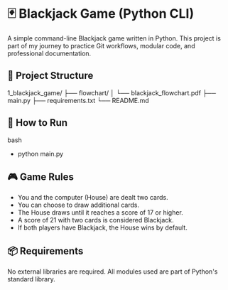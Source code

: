 # 🃏 Blackjack Game (Python CLI)

A simple command-line Blackjack game written in Python. This project is part of my journey to practice Git workflows, modular code, and professional documentation.

## 📁 Project Structure
1_blackjack_game/ 
├── flowchart/ 
│   └── blackjack_flowchart.pdf 
├── main.py 
├── requirements.txt 
└── README.md

## 🚀 How to Run

bash
- python main.py

## 🎮 Game Rules
- You and the computer (House) are dealt two cards.
- You can choose to draw additional cards.
- The House draws until it reaches a score of 17 or higher.
- A score of 21 with two cards is considered Blackjack.
- If both players have Blackjack, the House wins by default.

## 📦 Requirements
No external libraries are required. All modules used are part of Python's standard library.
